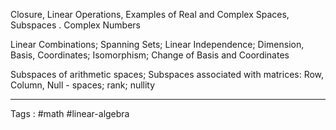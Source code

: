 Closure, Linear Operations, Examples of Real and Complex Spaces, Subspaces . Complex Numbers 

Linear Combinations; Spanning Sets; Linear Independence; Dimension, Basis, Coordinates; Isomorphism; Change of Basis and Coordinates

Subspaces of arithmetic spaces; Subspaces associated with matrices: Row, Column, Null - spaces; rank; nullity
____

Tags : #math #linear-algebra